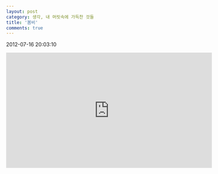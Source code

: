 ```yaml
---
layout: post
category: 생각, 내 머릿속에 가득찬 것들
title: '봄비'
comments: true
---
```


2012-07-16 20:03:10

<iframe width="560" height="315" src="https://www.youtube.com/embed/qKfFy332eys" frameborder="0" allow="autoplay; encrypted-media" allowfullscreen></iframe>

